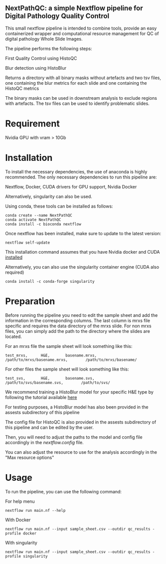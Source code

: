 ## NextPathQC: a simple Nextflow pipeline for Digital Pathology Quality Control

This small nextflow pipeline is intended to combine tools, provide an easy containerized wrapper and computational resource management for QC of digital pathology Whole Slide Images.

The pipeline performs the following steps:

First Quality Control using HistoQC

Blur detection using HistoBlur

Returns a directory with all binary masks without artefacts and two tsv files, one containing the blur metrics for each slide and one containing the HistoQC metrics

The binary masks can be used in downstream analysis to exclude regions with artefacts. The tsv files can be used to identify problematic slides.

# Requirement

Nvidia GPU with vram > 10Gb

# Installation
To install the necessary dependencies, the use of anaconda is highly recommended.
The only necessary dependencies to run this pipeline are:

Nextflow,
Docker,
CUDA drivers for GPU support,
Nvidia Docker



Alternatively, singularity can also be used.

Using conda, these tools can be installed as follows:

```
conda create --name NextPathQC
conda activate NextPathQC
conda install -c bioconda nextflow
```

Once nextflow has been installed, make sure to update to the latest version:

```
nextflow self-update
```


This installation command assumes that you have Nvidia docker and CUDA [installed](https://docs.nvidia.com/datacenter/cloud-native/container-toolkit/install-guide.html)

Alternatively, you can also use the singularity container engine (CUDA also required)

```
conda install -c conda-forge singularity
```

# Preparation

Before running the pipeline you need to edit the sample sheet and add the information in the corresponding columns.
The last column is mrxs file specific and requires the data directory of the mrxs slide. For non mrxs files, you can simply add the
path to the directory where the slides are located.

For an mrxs file the sample sheet will look something like this:
```
test_mrxs,      H&E,       basename.mrxs,       /path/to/mrxs/basename.mrxs,        /path/to/mrxs/basename/
```
For other files the sample sheet will look something like this:
```
test_svs,       H&E,       basename.svs,       /path/to/svs/basename.svs,        /path/to/svs/
```

We recommend training a HistoBlur model for your specific H&E type by following the tutorial available [here](histoblur.com)

For testing purposes, a HistoBlur model has also been provided in the assests subdirectory of this pipeline

The config file for HistoQC is also provided in the assests subdirectory of this pipeline and can be edited by the user.

Then, you will need to adjust the paths to the model and config file accordingly in the *nextflow.config* file.

You can also adjust the resource to use for the analysis accordingly in the "Max resource options"

# Usage

To run the pipeline, you can use the following command:

For help menu

```
nextflow run main.nf --help
```

With Docker

```
nextflow run main.nf --input sample_sheet.csv --outdir qc_results -profile docker
```

With singularity

```
nextflow run main.nf --input sample_sheet.csv --outdir qc_results -profile singularity
```

